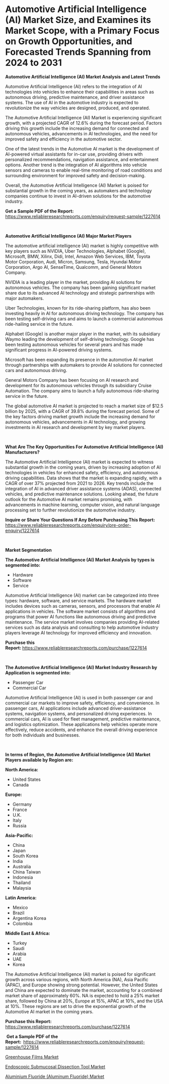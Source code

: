 <p><h1>Automotive Artificial Intelligence (AI) Market Size, and Examines its Market Scope, with a Primary Focus on Growth Opportunities, and Forecasted Trends Spanning from 2024 to 2031</h1></p><p><strong>Automotive Artificial Intelligence (AI) Market Analysis and Latest Trends</strong></p>
<p><p>Automotive Artificial Intelligence (AI) refers to the integration of AI technologies into vehicles to enhance their capabilities in areas such as autonomous driving, predictive maintenance, and driver assistance systems. The use of AI in the automotive industry is expected to revolutionize the way vehicles are designed, produced, and operated.</p><p>The Automotive Artificial Intelligence (AI) Market is experiencing significant growth, with a projected CAGR of 12.6% during the forecast period. Factors driving this growth include the increasing demand for connected and autonomous vehicles, advancements in AI technologies, and the need for improved safety and efficiency in the automotive sector. </p><p>One of the latest trends in the Automotive AI market is the development of AI-powered virtual assistants for in-car use, providing drivers with personalized recommendations, navigation assistance, and entertainment options. Another trend is the integration of AI algorithms into vehicle sensors and cameras to enable real-time monitoring of road conditions and surrounding environment for improved safety and decision-making.</p><p>Overall, the Automotive Artificial Intelligence (AI) Market is poised for substantial growth in the coming years, as automakers and technology companies continue to invest in AI-driven solutions for the automotive industry.</p></p>
<p><strong>Get a Sample PDF of the Report:&nbsp;</strong> <a href="https://www.reliableresearchreports.com/enquiry/request-sample/1227614">https://www.reliableresearchreports.com/enquiry/request-sample/1227614</a></p>
<p>&nbsp;</p>
<p><strong>Automotive Artificial Intelligence (AI) Major Market Players</strong></p>
<p><p>The automotive artificial intelligence (AI) market is highly competitive with key players such as NVIDIA, Uber Technologies, Alphabet (Google), Microsoft, BMW, Xilinx, Didi, Intel, Amazon Web Services, IBM, Toyota Motor Corporation, Audi, Micron, Samsung, Tesla, Hyundai Motor Corporation, Argo AI, SenseTime, Qualcomm, and General Motors Company.</p><p>NVIDIA is a leading player in the market, providing AI solutions for autonomous vehicles. The company has been gaining significant market share due to its advanced AI technology and strategic partnerships with major automakers.</p><p>Uber Technologies, known for its ride-sharing platform, has also been investing heavily in AI for autonomous driving technology. The company has been testing self-driving cars and aims to launch a commercial autonomous ride-hailing service in the future.</p><p>Alphabet (Google) is another major player in the market, with its subsidiary Waymo leading the development of self-driving technology. Google has been testing autonomous vehicles for several years and has made significant progress in AI-powered driving systems.</p><p>Microsoft has been expanding its presence in the automotive AI market through partnerships with automakers to provide AI solutions for connected cars and autonomous driving.</p><p>General Motors Company has been focusing on AI research and development for its autonomous vehicles through its subsidiary Cruise Automation. The company aims to launch a fully autonomous ride-sharing service in the future.</p><p>The global automotive AI market is projected to reach a market size of $12.5 billion by 2025, with a CAGR of 39.8% during the forecast period. Some of the key factors driving market growth include the increasing demand for autonomous vehicles, advancements in AI technology, and growing investments in AI research and development by key market players.</p></p>
<p>&nbsp;</p>
<p><strong>What Are The Key Opportunities For Automotive Artificial Intelligence (AI) Manufacturers?</strong></p>
<p><p>The Automotive Artificial Intelligence (AI) market is expected to witness substantial growth in the coming years, driven by increasing adoption of AI technologies in vehicles for enhanced safety, efficiency, and autonomous driving capabilities. Data shows that the market is expanding rapidly, with a CAGR of over 37% projected from 2021 to 2026. Key trends include the integration of AI in advanced driver assistance systems (ADAS), connected vehicles, and predictive maintenance solutions. Looking ahead, the future outlook for the Automotive AI market remains promising, with advancements in machine learning, computer vision, and natural language processing set to further revolutionize the automotive industry.</p></p>
<p><strong>Inquire or Share Your Questions If Any Before Purchasing This Report:</strong> <a href="https://www.reliableresearchreports.com/enquiry/pre-order-enquiry/1227614">https://www.reliableresearchreports.com/enquiry/pre-order-enquiry/1227614</a></p>
<p>&nbsp;</p>
<p><strong>Market Segmentation</strong></p>
<p><strong>The Automotive Artificial Intelligence (AI) Market Analysis by types is segmented into:</strong></p>
<p><ul><li>Hardware</li><li>Software</li><li>Service</li></ul></p>
<p><p>Automotive Artificial Intelligence (AI) market can be categorized into three types: hardware, software, and service markets. The hardware market includes devices such as cameras, sensors, and processors that enable AI applications in vehicles. The software market consists of algorithms and programs that power AI functions like autonomous driving and predictive maintenance. The service market involves companies providing AI-related services such as data analysis and consulting to help automotive industry players leverage AI technology for improved efficiency and innovation.</p></p>
<p><strong>Purchase this Report:&nbsp;</strong><a href="https://www.reliableresearchreports.com/purchase/1227614">https://www.reliableresearchreports.com/purchase/1227614</a></p>
<p>&nbsp;</p>
<p><strong>The Automotive Artificial Intelligence (AI) Market Industry Research by Application is segmented into:</strong></p>
<p><ul><li>Passenger Car</li><li>Commercial Car</li></ul></p>
<p><p>Automotive Artificial Intelligence (AI) is used in both passenger car and commercial car markets to improve safety, efficiency, and convenience. In passenger cars, AI applications include advanced driver-assistance systems, navigation systems, and personalized driving experiences. In commercial cars, AI is used for fleet management, predictive maintenance, and logistics optimization. These applications help vehicles operate more effectively, reduce accidents, and enhance the overall driving experience for both individuals and businesses.</p></p>
<p>&nbsp;</p>
<p><strong>In terms of Region, the Automotive Artificial Intelligence (AI) Market Players available by Region are:</strong></p>
<p>
    <p> <strong> North America: </strong>
        <ul>
            <li>United States</li>
            <li>Canada</li>
        </ul>
        </p> 
    <p> <strong> Europe: </strong>
        <ul>
            <li>Germany</li>
            <li>France</li>
            <li>U.K.</li>
            <li>Italy</li>
            <li>Russia</li>
        </ul>
        </p> 
    <p> <strong> Asia-Pacific: </strong>
        <ul>
            <li>China</li>
            <li>Japan</li>
            <li>South Korea</li>
            <li>India</li>
            <li>Australia</li>
            <li>China Taiwan</li>
            <li>Indonesia</li>
            <li>Thailand</li>
            <li>Malaysia</li>
        </ul>
        </p> 
    <p> <strong> Latin America: </strong>
        <ul>
            <li>Mexico</li>
            <li>Brazil</li>
            <li>Argentina Korea</li>
            <li>Colombia</li>
        </ul>
        </p> 
    <p> <strong> Middle East & Africa: </strong>
        <ul>
            <li>Turkey</li>
            <li>Saudi</li>
            <li>Arabia</li>
            <li>UAE</li>
            <li>Korea</li>
        </ul>
    </p>
    </p>
<p><p>The Automotive Artificial Intelligence (AI) market is poised for significant growth across various regions, with North America (NA), Asia Pacific (APAC), and Europe showing strong potential. However, the United States and China are expected to dominate the market, accounting for a combined market share of approximately 60%. NA is expected to hold a 25% market share, followed by China at 20%, Europe at 15%, APAC at 10%, and the USA at 10%. These regions are set to drive the exponential growth of the Automotive AI market in the coming years.</p></p>
<p><strong>Purchase this Report: </strong><a href="https://www.reliableresearchreports.com/purchase/1227614">https://www.reliableresearchreports.com/purchase/1227614</a></p>
<p>&nbsp;<strong>Get a Sample PDF of the Report:&nbsp;&nbsp;</strong><a href="https://www.reliableresearchreports.com/enquiry/request-sample/1227614">https://www.reliableresearchreports.com/enquiry/request-sample/1227614</a></p>
<p><strong></strong></p>
<p><p><a href="https://view.publitas.com/reportprime-1/greenhouse-films-market-research-report-provides-critical-insights-that-can-help-shape-business-development-and-investment-strategies/">Greenhouse Films Market</a></p><p><a href="https://view.publitas.com/reportprime-1/endoscopic-submucosal-dissection-tool-market-size-and-examines-its-market-scope-with-a-primary-focus-on-growth-opportunities-and-forecasted-trends-spanning-from-2023-to-2030/">Endoscopic Submucosal Dissection Tool Market</a></p><p><a href="https://view.publitas.com/reportprime-1/aluminium-fluoride-aluminum-fluoride-market-provides-a-comprehensive-analysis-including-a-macro-overview-of-the-market-as-well-as-micro-details-such-as-market-size-and-competitive-landscape/">Aluminium Fluoride (Aluminum Fluoride) Market</a></p></p>